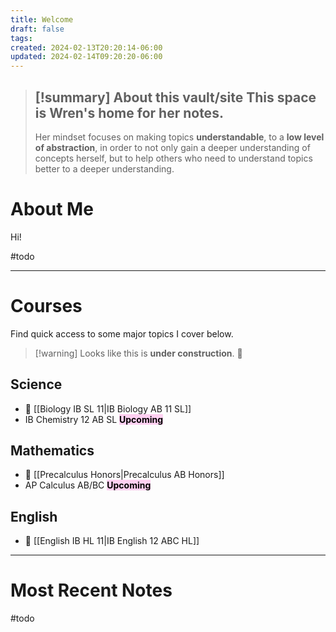 ```yaml
---
title: Welcome
draft: false
tags: 
created: 2024-02-13T20:20:14-06:00
updated: 2024-02-14T09:20:20-06:00
---
```


> [!summary] About this vault/site
> This space is Wren's home for her notes. 
> ---
> Her mindset focuses on making topics **understandable**, to a  **low level of abstraction**, in order to not only gain a deeper understanding of concepts herself, but to help others who need to understand topics better to a deeper understanding. 

# About Me

Hi!

#todo

---

# Courses

Find quick access to some major topics I cover below.

> [!warning]  Looks like this is **under construction**. 🤷 

## Science

- 🔗 [[Biology IB SL 11|IB Biology AB 11 SL]]
- IB Chemistry 12 AB SL <mark style="background: #FFB8EBA6;">**Upcoming**</mark>

## Mathematics

- 🔗 [[Precalculus Honors|Precalculus AB Honors]]
- AP Calculus AB/BC <mark style="background: #FFB8EBA6;">**Upcoming**</mark>

## English

- 🔗 [[English IB HL 11|IB English 12 ABC HL]]

---

# Most Recent Notes

#todo